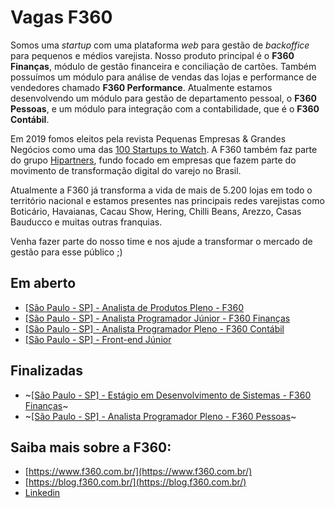 # Vagas F360
Somos uma _startup_ com uma plataforma _web_ para gestão de _backoffice_ para pequenos e médios varejista. Nosso produto principal é o **F360 Finanças**, módulo de gestão financeira e conciliação de cartões. Também possuímos um módulo para análise de vendas das lojas e performance de vendedores chamado **F360 Performance**. Atualmente estamos desenvolvendo um módulo para gestão de departamento pessoal, o **F360 Pessoas**, e um módulo para integração com a contabilidade, que é o **F360 Contábil**.

Em 2019 fomos eleitos pela revista Pequenas Empresas & Grandes Negócios como uma das [100 Startups to Watch](https://revistapegn.globo.com/Startups/noticia/2019/05/100-startups-brasileiras-para-voce-ficar-de-olho.html). A F360 também faz parte do grupo [Hipartners](https://www.hipartners.com.br/), fundo focado em empresas que fazem parte do movimento de transformação digital do varejo no Brasil.

Atualmente a F360 já transforma a vida de mais de 5.200 lojas em todo o território nacional e estamos presentes nas principais redes varejistas como Boticário, Havaianas, Cacau Show, Hering, Chilli Beans, Arezzo, Casas Bauducco e muitas outras franquias. 

Venha fazer parte do nosso time e nos ajude a transformar o mercado de gestão para esse público ;)

## Em aberto
- [[São Paulo - SP] - Analista de Produtos Pleno - F360](vagas/analista-produtos-pleno-f360.md)
- [[São Paulo - SP] - Analista Programador Júnior - F360 Finanças](vagas/analista-programador-junior-f360-financas.md)
- [[São Paulo - SP] - Analista Programador Pleno - F360 Contábil](vagas/analista-programador-pleno-f360-contabil.md)
- [[São Paulo - SP] - Front-end Júnior](vagas/front-end-junior.md)

## Finalizadas
- ~[[São Paulo - SP] - Estágio em Desenvolvimento de Sistemas - F360 Finanças](vagas/estagio-desenvolvimento-de-sistemas-f360-financas.md)~
- ~[[São Paulo - SP] - Analista Programador Pleno - F360 Pessoas](vagas/analista-programador-pleno-f360-pessoas.md)~

## Saiba mais sobre a F360:
- [https://www.f360.com.br/](https://www.f360.com.br/)
- [https://blog.f360.com.br/](https://blog.f360.com.br/)
- [Linkedin](https://www.linkedin.com/company/f-360)

